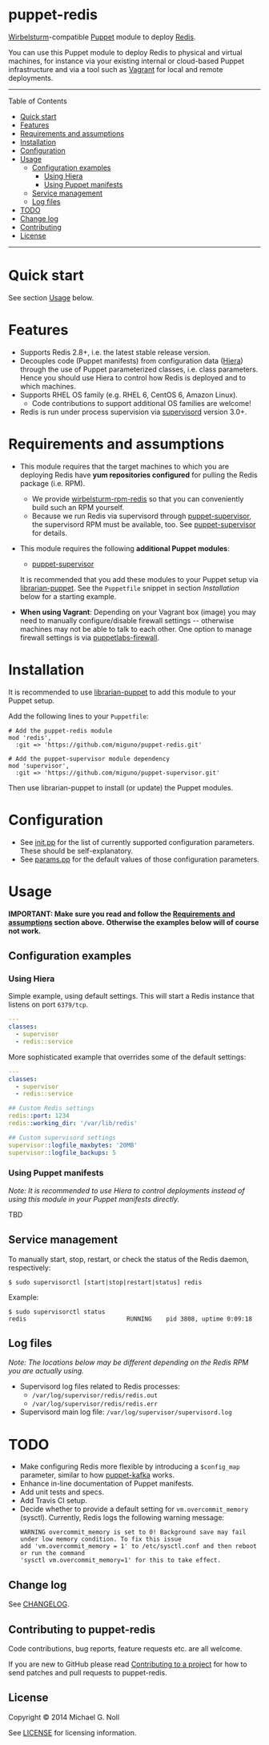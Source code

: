 # puppet-redis

[Wirbelsturm](https://github.com/miguno/wirbelsturm)-compatible [Puppet](http://puppetlabs.com/) module to deploy
[Redis](http://redis.io).

You can use this Puppet module to deploy Redis to physical and virtual machines, for instance via your existing
internal or cloud-based Puppet infrastructure and via a tool such as [Vagrant](http://www.vagrantup.com/) for local
and remote deployments.

---

Table of Contents

* <a href="#quickstart">Quick start</a>
* <a href="#features">Features</a>
* <a href="#requirements">Requirements and assumptions</a>
* <a href="#installation">Installation</a>
* <a href="#configuration">Configuration</a>
* <a href="#usage">Usage</a>
    * <a href="#configuration-examples">Configuration examples</a>
        * <a href="#hiera">Using Hiera</a>
        * <a href="#manifests">Using Puppet manifests</a>
    * <a href="#service-management">Service management</a>
    * <a href="#log-files">Log files</a>
* <a href="#todo">TODO</a>
* <a href="#changelog">Change log</a>
* <a href="#contributing">Contributing</a>
* <a href="#license">License</a>

---

<a name="quickstart"></a>

# Quick start

See section [Usage](#usage) below.


<a name="features"></a>

# Features

* Supports Redis 2.8+, i.e. the latest stable release version.
* Decouples code (Puppet manifests) from configuration data ([Hiera](http://docs.puppetlabs.com/hiera/1/)) through the
  use of Puppet parameterized classes, i.e. class parameters.  Hence you should use Hiera to control how Redis is
  deployed and to which machines.
* Supports RHEL OS family (e.g. RHEL 6, CentOS 6, Amazon Linux).
    * Code contributions to support additional OS families are welcome!
* Redis is run under process supervision via [supervisord](http://www.supervisord.org/) version 3.0+.


<a name="requirements"></a>

# Requirements and assumptions

* This module requires that the target machines to which you are deploying Redis have **yum repositories configured**
  for pulling the Redis package (i.e. RPM).
    * We provide [wirbelsturm-rpm-redis](https://github.com/miguno/wirbelsturm-rpm-redis) so that you can conveniently
      build such an RPM yourself.
    * Because we run Redis via supervisord through [puppet-supervisor](https://github.com/miguno/puppet-supervisor), the
      supervisord RPM must be available, too.  See [puppet-supervisor](https://github.com/miguno/puppet-supervisor)
      for details.
* This module requires the following **additional Puppet modules**:

    * [puppet-supervisor](https://github.com/miguno/puppet-supervisor)

  It is recommended that you add these modules to your Puppet setup via
  [librarian-puppet](https://github.com/rodjek/librarian-puppet).  See the `Puppetfile` snippet in section
  _Installation_ below for a starting example.
* **When using Vagrant**: Depending on your Vagrant box (image) you may need to manually configure/disable firewall
  settings -- otherwise machines may not be able to talk to each other.  One option to manage firewall settings is via
  [puppetlabs-firewall](https://github.com/puppetlabs/puppetlabs-firewall).


<a name="installation"></a>

# Installation

It is recommended to use [librarian-puppet](https://github.com/rodjek/librarian-puppet) to add this module to your
Puppet setup.

Add the following lines to your `Puppetfile`:

```
# Add the puppet-redis module
mod 'redis',
  :git => 'https://github.com/miguno/puppet-redis.git'

# Add the puppet-supervisor module dependency
mod 'supervisor',
  :git => 'https://github.com/miguno/puppet-supervisor.git'
```

Then use librarian-puppet to install (or update) the Puppet modules.


<a name="configuration"></a>

# Configuration

* See [init.pp](manifests/init.pp) for the list of currently supported configuration parameters.  These should be
  self-explanatory.
* See [params.pp](manifests/params.pp) for the default values of those configuration parameters.


<a name="usage"></a>

# Usage

**IMPORTANT: Make sure you read and follow the [Requirements and assumptions](#requirements) section above.**
**Otherwise the examples below will of course not work.**


<a name="configuration-examples"></a>

## Configuration examples


<a name="hiera"></a>

### Using Hiera

Simple example, using default settings.  This will start a Redis instance that listens on port `6379/tcp`.

```yaml
---
classes:
  - supervisor
  - redis::service
```

More sophisticated example that overrides some of the default settings:


```yaml
---
classes:
  - supervisor
  - redis::service

## Custom Redis settings
redis::port: 1234
redis::working_dir: '/var/lib/redis'

## Custom supervisord settings
supervisor::logfile_maxbytes: '20MB'
supervisor::logfile_backups: 5
```


<a name="manifests"></a>

### Using Puppet manifests

_Note: It is recommended to use Hiera to control deployments instead of using this module in your Puppet manifests_
_directly._

TBD


<a name="service-management"></a>

## Service management

To manually start, stop, restart, or check the status of the Redis daemon, respectively:

    $ sudo supervisorctl [start|stop|restart|status] redis

Example:

    $ sudo supervisorctl status
    redis                            RUNNING    pid 3808, uptime 0:09:18

<a name="log-files"></a>

## Log files

_Note: The locations below may be different depending on the Redis RPM you are actually using._

* Supervisord log files related to Redis processes:
    * `/var/log/supervisor/redis/redis.out`
    * `/var/log/supervisor/redis/redis.err`
* Supervisord main log file: `/var/log/supervisor/supervisord.log`


<a name="todo"></a>

# TODO

* Make configuring Redis more flexible by introducing a `$config_map` parameter, similar to how
  [puppet-kafka](https://github.com/miguno/puppet-kafka) works.
* Enhance in-line documentation of Puppet manifests.
* Add unit tests and specs.
* Add Travis CI setup.
* Decide whether to provide a default setting for `vm.overcommit_memory` (sysctl).  Currently, Redis logs the
  following warning message:
    ```
    WARNING overcommit_memory is set to 0! Background save may fail under low memory condition. To fix this issue
    add 'vm.overcommit_memory = 1' to /etc/sysctl.conf and then reboot or run the command
    'sysctl vm.overcommit_memory=1' for this to take effect.
    ```


<a name="changelog"></a>

## Change log

See [CHANGELOG](CHANGELOG.md).


<a name="contributing"></a>

## Contributing to puppet-redis

Code contributions, bug reports, feature requests etc. are all welcome.

If you are new to GitHub please read [Contributing to a project](https://help.github.com/articles/fork-a-repo) for how
to send patches and pull requests to puppet-redis.


<a name="license"></a>

## License

Copyright © 2014 Michael G. Noll

See [LICENSE](LICENSE) for licensing information.

